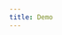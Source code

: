 ```yaml
---
title: Demo
---
```


<iframe style="border: 0; height: calc(100vh - 320px); width: 100%" src="//localhost:6006/?path=/story/accordion--basic"></iframe>
